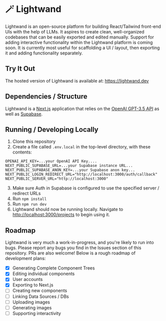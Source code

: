 # 🪄 Lightwand

Lightwand is an open-source platform for building React/Tailwind front-end UIs with the help of LLMs. It aspires to create clean, well-organized codebases that can be easily exported and edited manually. Support for adding interactive functionality within the Lightwand platform is coming soon. It is currently most useful for scaffolding a UI / layout, then exporting it and adding functionality separately.

## Try It Out

The hosted version of Lightwand is available at: https://lightwand.dev

## Dependencies / Structure

Lightwand is a [Next.js](https://nextjs.org/) application that relies on the [OpenAI GPT-3.5 API](https://platform.openai.com/) as well as [Supabase](https://supabase.com/).

## Running / Developing Locally

1. Clone this repository
2. Create a file called `.env.local` in the top-level directory, with these contents:

```
OPENAI_API_KEY=...your OpenAI API Key....
NEXT_PUBLIC_SUPABASE_URL=...your Supabase instance URL...
NEXT_PUBLIC_SUPABASE_ANON_KEY=...your Supabase anon key...
NEXT_PUBLIC_LOGIN_REDIRECT_URL="http://localhost:3000/auth/callback"
NEXT_PUBLIC_SERVER_URL="http://localhost:3000"
```

3. Make sure Auth in Supabase is configured to use the specified server / redirect URLs
4. Run `npm install`
5. Run `npm run dev`
6. Lightwand should now be running locally. Navigate to [http://localhost:3000/projects](http://localhost:3000/projects) to begin using it.

## Roadmap

Lightwand is very much a work-in-progress, and you're likely to run into bugs. Please report any bugs you find in the Issues section of this repository. PRs are also welcome!
Below is a rough roadmap of development plans:

- [x] Generating Complete Component Trees
- [x] Editing individual components
- [x] User accounts
- [x] Exporting to Next.js
- [ ] Creating new components
- [ ] Linking Data Sources / DBs
- [ ] Uploading images
- [ ] Generating images
- [ ] Supporting interactivity
